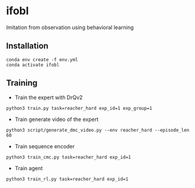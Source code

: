 # ifobl
Imitation from observation using behavioral learning


## Installation

```shell
conda env create -f env.yml
conda activate ifobl
```


## Training

* Train the expert with DrQv2
```shell
python3 train.py task=reacher_hard exp_id=1 exp_group=1
```

* Train generate video of the expert
```shell
python3 script/generate_dmc_video.py --env reacher_hard --episode_len 60
```

* Train sequence encoder
```shell
python3 train_cmc.py task=reacher_hard exp_id=1
```

* Train agent
```shell
python3 train_rl.py task=reacher_hard exp_id=1
```